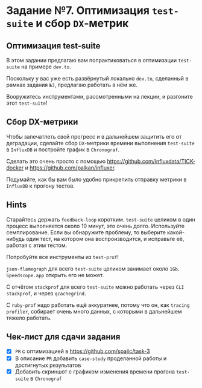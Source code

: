 # Задание №7. Оптимизация `test-suite` и сбор `DX`-метрик

## Оптимизация test-suite

В этом задании предлагаю вам попрактиковаться в оптимизации `test-suite` на примере `dev.to`.

Поскольку у вас уже есть развёрнутый локально `dev.to`, сделанный в рамках задания `№3`, предлагаю работать в нём же.

Вооружитесь инструментами, рассмотренными на лекции, и разгоните этот `test-suite`!

## Сбор DX-метрики

Чтобы запечатлеть свой прогресс и в дальнейшем защитить его от деградации, сделайте сбор `DX`-метрики времени выполнения `test-suite` в `InfluxDB` и постройте график в `Chronograf`.

Сделать это очень просто с помощью https://github.com/influxdata/TICK-docker и https://github.com/palkan/influxer.

Подумайте, как бы вам было удобно прикрепить отправку метрики в `InfluxDB` к прогону тестов.

## Hints

Старайтесь держать `feedback-loop` коротким. `test-suite` целиком в один процесс выполняется около 10 минут, это очень долго. Используйте семплирование. Если вы обнаружите проблему, то выберите какой-нибудь один тест, на котором она воспроизводится, и исправьте её, работая с этим тестом.

Попробуйте все инструменты из `test-prof`!

`json-flamegraph` для всего `test-suite` целиком занимает около `1Gb`. `Speedscope.app` открыть его не может.

C отчётом `stackprof` для всего `test-suite` можно работать через `CLI stackprof`, и через `qcachegrind`.

С `ruby-prof` надо работать ещё аккуратнее, потому что он, как `tracing profiler`, собирает очень много данных, с которыми в дальнейшем тяжело работать.


## Чек-лист для сдачи задания
- [x] `PR` с оптимизацией в https://github.com/spajic/task-3
- [x] В описание `PR` добавить `case-study` проделанной работы и достигнутых результатов
- [x] Добавить скриншот с графиком изменения времени прогона `test-suite` в `Chronograf`
